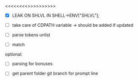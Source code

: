 <<<<<<<<<IMPORTANT>>>>>>>>>>>
- [x] LEAK ON SHLVL IN SHELL->ENV["SHLVL"];

- [ ] take care of CDPATH variable -> should be added if updated

- [ ] parse tokens unlist

- [ ] match

optional:
- [ ] parsing for bonuses

- [ ] get parent folder git branch for prompt line